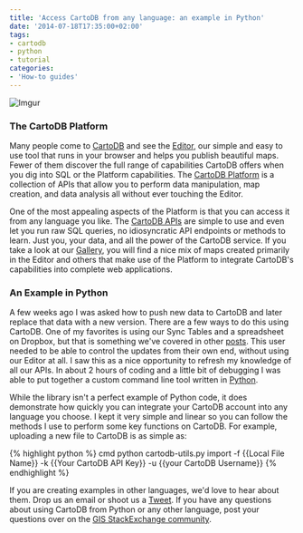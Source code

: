 ```yaml
---
title: 'Access CartoDB from any language: an example in Python'
date: '2014-07-18T17:35:00+02:00'
tags:
- cartodb
- python
- tutorial
categories:
- 'How-to guides'
---
```


![Imgur](http://i.imgur.com/Egfip2G.png)

### The CartoDB Platform

Many people come to [CartoDB](http://cartodb.com/) and see the [Editor](http://docs.cartodb.com/cartodb-editor.html), our simple and easy to use tool that runs in your browser and helps you publish beautiful maps. Fewer of them discover the full range of capabilities CartoDB offers when you dig into SQL or the Platform capabilities. The [CartoDB Platform](http://docs.cartodb.com/cartodb-platform.html) is a collection of APIs that allow you to perform data manipulation, map creation, and data analysis all without ever touching the Editor. 

<!--more-->

One of the most appealing aspects of the Platform is that you can access it from any language you like. The [CartoDB APIs](http://docs.cartodb.com/cartodb-platform/sql-api.html) are simple to use and even let you run raw SQL queries, no idiosyncratic API endpoints or methods to learn. Just you, your data, and all the power of the CartoDB service. If you take a look at our [Gallery](http://cartodb.com/gallery), you will find a nice mix of maps created primarily in the Editor and others that make use of the Platform to integrate CartoDB's capabilities into complete web applications.

### An Example in Python

A few weeks ago I was asked how to push new data to CartoDB and later replace that data with a new version. There are a few ways to do this using CartoDB. One of my favorites is using our Sync Tables and a spreadsheet on Dropbox, but that is something we've covered in other [posts](http://blog.cartodb.com/post/65639747344/synced-tables-create-real-time-maps-from-data-anywhere). This user needed to be able to control the updates from their own end, without using our Editor at all. I saw this as a nice opportunity to refresh my knowledge of all our APIs. In about 2 hours of coding and a little bit of debugging I was able to put together a custom command line tool written in [Python](https://gist.github.com/andrewxhill/093c89fa45e5f657fec7).

While the library isn't a perfect example of Python code, it does demonstrate how quickly you can integrate your CartoDB account into any language you choose. I kept it very simple and linear so you can follow the methods I use to perform some key functions on CartoDB. For example, uploading a new file to CartoDB is as simple as: 

{% highlight python %}
cmd
python cartodb-utils.py import -f {{Local File Name}} -k {{Your CartoDB API Key}} -u {{your CartoDB Username}}
{% endhighlight %}

If you are creating examples in other languages, we'd love to hear about them. Drop us an email or shoot us a [Tweet](https://twitter.com/cartodb). If you have any questions about using CartoDB from Python or any other language, post your questions over on the [GIS StackExchange community](http://gis.stackexchange.com/questions/tagged/cartodb).
